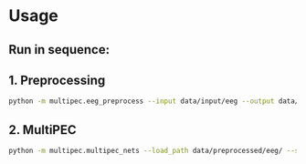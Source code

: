 # Usage

## Run in sequence:

## 1. Preprocessing

```bash
python -m multipec.eeg_preprocess --input data/input/eeg --output data/preprocessed/eeg/
```

## 2. MultiPEC

```bash
python -m multipec.multipec_nets --load_path data/preprocessed/eeg/ --save_path data/output/eeg/
```